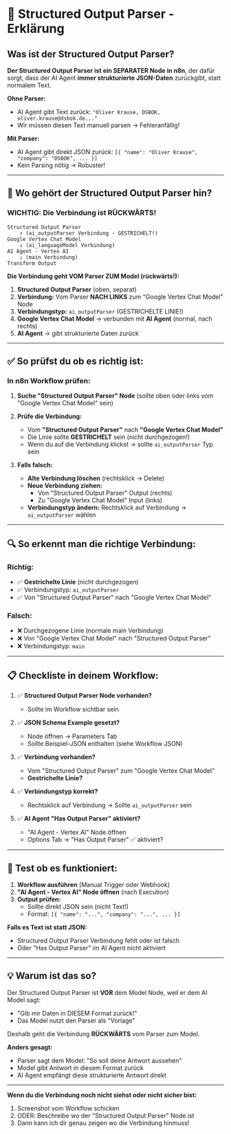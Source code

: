 # 🎯 Structured Output Parser - Erklärung

## Was ist der Structured Output Parser?

**Der Structured Output Parser ist ein SEPARATER Node in n8n**, der dafür sorgt, dass der AI Agent **immer strukturierte JSON-Daten** zurückgibt, statt normalem Text.

**Ohne Parser:**
- AI Agent gibt Text zurück: `"Oliver Krause, DSBOK, oliver.krause@dsbok.de..."`
- Wir müssen diesen Text manuell parsen → Fehleranfällig!

**Mit Parser:**
- AI Agent gibt direkt JSON zurück: `[{ "name": "Oliver Krause", "company": "DSBOK", ... }]`
- Kein Parsing nötig → Robuster!

---

## 🔗 Wo gehört der Structured Output Parser hin?

### WICHTIG: Die Verbindung ist RÜCKWÄRTS!

```
Structured Output Parser
    ↑ (ai_outputParser Verbindung - GESTRICHELT!)
Google Vertex Chat Model
    ↓ (ai_languageModel Verbindung)
AI Agent - Vertex AI
    ↓ (main Verbindung)
Transform Output
```

**Die Verbindung geht VOM Parser ZUM Model (rückwärts!):**
1. **Structured Output Parser** (oben, separat)
2. **Verbindung:** Vom Parser **NACH LINKS** zum "Google Vertex Chat Model" Node
3. **Verbindungstyp:** `ai_outputParser` (GESTRICHELTE LINIE!)
4. **Google Vertex Chat Model** → verbunden mit **AI Agent** (normal, nach rechts)
5. **AI Agent** → gibt strukturierte Daten zurück

---

## ✅ So prüfst du ob es richtig ist:

### In n8n Workflow prüfen:

1. **Suche "Structured Output Parser" Node** (sollte oben oder links vom "Google Vertex Chat Model" sein)

2. **Prüfe die Verbindung:**
   - Vom **"Structured Output Parser"** nach **"Google Vertex Chat Model"**
   - Die Linie sollte **GESTRICHELT** sein (nicht durchgezogen!)
   - Wenn du auf die Verbindung klickst → sollte `ai_outputParser` Typ sein

3. **Falls falsch:**
   - **Alte Verbindung löschen** (rechtsklick → Delete)
   - **Neue Verbindung ziehen:**
     - Von "Structured Output Parser" Output (rechts)
     - Zu "Google Vertex Chat Model" Input (links)
   - **Verbindungstyp ändern:** Rechtsklick auf Verbindung → `ai_outputParser` wählen

---

## 🔍 So erkennt man die richtige Verbindung:

### Richtig:
- ✅ **Gestrichelte Linie** (nicht durchgezogen)
- ✅ Verbindungstyp: `ai_outputParser`
- ✅ Von "Structured Output Parser" nach "Google Vertex Chat Model"

### Falsch:
- ❌ Durchgezogene Linie (normale main Verbindung)
- ❌ Von "Google Vertex Chat Model" nach "Structured Output Parser"
- ❌ Verbindungstyp: `main`

---

## 📋 Checkliste in deinem Workflow:

1. ✅ **Structured Output Parser Node vorhanden?**
   - Sollte im Workflow sichtbar sein

2. ✅ **JSON Schema Example gesetzt?**
   - Node öffnen → Parameters Tab
   - Sollte Beispiel-JSON enthalten (siehe Workflow JSON)

3. ✅ **Verbindung vorhanden?**
   - Vom "Structured Output Parser" zum "Google Vertex Chat Model"
   - **Gestrichelte Linie?**

4. ✅ **Verbindungstyp korrekt?**
   - Rechtsklick auf Verbindung → Sollte `ai_outputParser` sein

5. ✅ **AI Agent "Has Output Parser" aktiviert?**
   - "AI Agent - Vertex AI" Node öffnen
   - Options Tab → "Has Output Parser" ✅ aktiviert?

---

## 🧪 Test ob es funktioniert:

1. **Workflow ausführen** (Manual Trigger oder Webhook)
2. **"AI Agent - Vertex AI" Node öffnen** (nach Execution)
3. **Output prüfen:**
   - Sollte direkt JSON sein (nicht Text!)
   - Format: `[{ "name": "...", "company": "...", ... }]`

**Falls es Text ist statt JSON:**
- Structured Output Parser Verbindung fehlt oder ist falsch
- Oder "Has Output Parser" im AI Agent nicht aktiviert

---

## 💡 Warum ist das so?

Der Structured Output Parser ist **VOR** dem Model Node, weil er dem AI Model sagt:
- "Gib mir Daten in DIESEM Format zurück!"
- Das Model nutzt den Parser als "Vorlage"

Deshalb geht die Verbindung **RÜCKWÄRTS** vom Parser zum Model.

**Anders gesagt:**
- Parser sagt dem Model: "So soll deine Antwort aussehen"
- Model gibt Antwort in diesem Format zurück
- AI Agent empfängt diese strukturierte Antwort direkt

---

**Wenn du die Verbindung noch nicht siehst oder nicht sicher bist:**
1. Screenshot vom Workflow schicken
2. ODER: Beschreibe wo der "Structured Output Parser" Node ist
3. Dann kann ich dir genau zeigen wo die Verbindung hinmuss!

